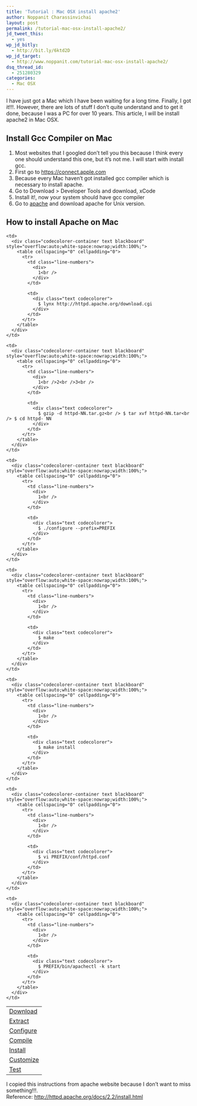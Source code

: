 ```yaml
---
title: 'Tutorial : Mac OSX install apache2'
author: Noppanit Charassinvichai
layout: post
permalink: /tutorial-mac-osx-install-apache2/
jd_tweet_this:
  - yes
wp_jd_bitly:
  - http://bit.ly/6ktd2D
wp_jd_target:
  - http://www.noppanit.com/tutorial-mac-osx-install-apache2/
dsq_thread_id:
  - 251280329
categories:
  - Mac OSX
---
```

I have just got a Mac which I have been waiting for a long time. Finally, I got it!!!. However, there are lots of stuff I don&#8217;t quite understand and to get it done, because I was a PC for over 10 years. This article, I will be install apache2 in Mac OSX.

## Install Gcc Compiler on Mac

1. Most websites that I googled don&#8217;t tell you this because I think every one should understand this one, but it&#8217;s not me. I will start with install gcc.  
2. First go to <https://connect.apple.com>  
3. Because every Mac haven&#8217;t got installed gcc compiler which is necessary to install apache.  
4. Go to Download > Developer Tools and download, xCode  
5. Install it!, now your system should have gcc compiler  
6. Go to [apache][1] and download apache for Unix version.

## How to install Apache on Mac

<table>
  <tr>
    <td>
      <a href="http://httpd.apache.org/docs/2.2/install.html#download">Download</a>
    </td>
    
    <td>
      <div class="codecolorer-container text blackboard" style="overflow:auto;white-space:nowrap;width:100%;">
        <table cellspacing="0" cellpadding="0">
          <tr>
            <td class="line-numbers">
              <div>
                1<br />
              </div>
            </td>
            
            <td>
              <div class="text codecolorer">
                $ lynx http://httpd.apache.org/download.cgi
              </div>
            </td>
          </tr>
        </table>
      </div>
    </td>
  </tr>
  
  <tr>
    <td>
      <a href="http://httpd.apache.org/docs/2.2/install.html#extract">Extract</a>
    </td>
    
    <td>
      <div class="codecolorer-container text blackboard" style="overflow:auto;white-space:nowrap;width:100%;">
        <table cellspacing="0" cellpadding="0">
          <tr>
            <td class="line-numbers">
              <div>
                1<br />2<br />3<br />
              </div>
            </td>
            
            <td>
              <div class="text codecolorer">
                $ gzip -d httpd-NN.tar.gz<br /> $ tar xvf httpd-NN.tar<br /> $ cd httpd- NN
              </div>
            </td>
          </tr>
        </table>
      </div>
    </td>
  </tr>
  
  <tr>
    <td>
      <a href="http://httpd.apache.org/docs/2.2/install.html#configure">Configure</a>
    </td>
    
    <td>
      <div class="codecolorer-container text blackboard" style="overflow:auto;white-space:nowrap;width:100%;">
        <table cellspacing="0" cellpadding="0">
          <tr>
            <td class="line-numbers">
              <div>
                1<br />
              </div>
            </td>
            
            <td>
              <div class="text codecolorer">
                $ ./configure --prefix=PREFIX
              </div>
            </td>
          </tr>
        </table>
      </div>
    </td>
  </tr>
  
  <tr>
    <td>
      <a href="http://httpd.apache.org/docs/2.2/install.html#compile">Compile</a>
    </td>
    
    <td>
      <div class="codecolorer-container text blackboard" style="overflow:auto;white-space:nowrap;width:100%;">
        <table cellspacing="0" cellpadding="0">
          <tr>
            <td class="line-numbers">
              <div>
                1<br />
              </div>
            </td>
            
            <td>
              <div class="text codecolorer">
                $ make
              </div>
            </td>
          </tr>
        </table>
      </div>
    </td>
  </tr>
  
  <tr>
    <td>
      <a href="http://httpd.apache.org/docs/2.2/install.html#install">Install</a>
    </td>
    
    <td>
      <div class="codecolorer-container text blackboard" style="overflow:auto;white-space:nowrap;width:100%;">
        <table cellspacing="0" cellpadding="0">
          <tr>
            <td class="line-numbers">
              <div>
                1<br />
              </div>
            </td>
            
            <td>
              <div class="text codecolorer">
                $ make install
              </div>
            </td>
          </tr>
        </table>
      </div>
    </td>
  </tr>
  
  <tr>
    <td>
      <a href="http://httpd.apache.org/docs/2.2/install.html#customize">Customize</a>
    </td>
    
    <td>
      <div class="codecolorer-container text blackboard" style="overflow:auto;white-space:nowrap;width:100%;">
        <table cellspacing="0" cellpadding="0">
          <tr>
            <td class="line-numbers">
              <div>
                1<br />
              </div>
            </td>
            
            <td>
              <div class="text codecolorer">
                $ vi PREFIX/conf/httpd.conf
              </div>
            </td>
          </tr>
        </table>
      </div>
    </td>
  </tr>
  
  <tr>
    <td>
      <a href="http://httpd.apache.org/docs/2.2/install.html#test">Test</a>
    </td>
    
    <td>
      <div class="codecolorer-container text blackboard" style="overflow:auto;white-space:nowrap;width:100%;">
        <table cellspacing="0" cellpadding="0">
          <tr>
            <td class="line-numbers">
              <div>
                1<br />
              </div>
            </td>
            
            <td>
              <div class="text codecolorer">
                $ PREFIX/bin/apachectl -k start
              </div>
            </td>
          </tr>
        </table>
      </div>
    </td>
  </tr>
</table>

I copied this instructions from apache website because I don&#8217;t want to miss something!!!.  
Reference: <http://httpd.apache.org/docs/2.2/install.html>

 [1]: http://httpd.apache.org/